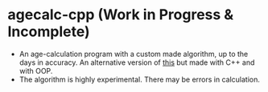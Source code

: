 # agecalc-cpp (Work in Progress & Incomplete)

* An age-calculation program with a custom made algorithm, up to the days in accuracy. An alternative version of [this](https://github.com/a-blob/age-calculator) but made with C++ and with OOP.
* The algorithm is highly experimental. There may be errors in calculation.
